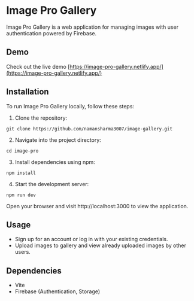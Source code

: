 # Image Pro Gallery

Image Pro Gallery is a web application for managing images with user authentication powered by Firebase.

## Demo

Check out the live demo [https://image-pro-gallery.netlify.app/](https://image-pro-gallery.netlify.app/)

## Installation

To run Image Pro Gallery locally, follow these steps:

1. Clone the repository:

```
git clone https://github.com/namansharma3007/image-gallery.git
```

2. Navigate into the project directory:

```
cd image-pro
```

3. Install dependencies using npm:

```
npm install
```

4. Start the development server:

```
npm run dev
```

Open your browser and visit http://localhost:3000 to view the application.

## Usage
* Sign up for an account or log in with your existing credentials.
* Upload images to gallery and view already uploaded images by other users.

## Dependencies
* Vite
* Firebase (Authentication, Storage)